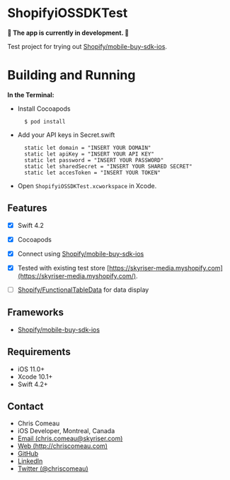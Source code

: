 # ShopifyiOSSDKTest

**🚨 The app is currently in development. 🚨**

Test project for trying out [Shopify/mobile-buy-sdk-ios](https://github.com/Shopify/mobile-buy-sdk-ios).


# Building and Running


**In the Terminal:**


* Install Cocoapods

        $ pod install
      
* Add your API keys in Secret.swift

        static let domain = "INSERT YOUR DOMAIN"
        static let apiKey = "INSERT YOUR API KEY"
        static let password = "INSERT YOUR PASSWORD"
        static let sharedSecret = "INSERT YOUR SHARED SECRET"
        static let accesToken = "INSERT YOUR TOKEN"


* Open `ShopifyiOSSDKTest.xcworkspace` in Xcode.


## Features

- [x] Swift 4.2
- [x] Cocoapods
- [x] Connect using [Shopify/mobile-buy-sdk-ios](https://github.com/Shopify/mobile-buy-sdk-ios) 
- [x] Tested with existing test store [https://skyriser-media.myshopify.com](https://skyriser-media.myshopify.com/).
- [ ] [Shopify/FunctionalTableData](https://github.com/Shopify/FunctionalTableData) for data display


## Frameworks

- [Shopify/mobile-buy-sdk-ios](https://github.com/Shopify/mobile-buy-sdk-ios)

 
## Requirements

- iOS 11.0+ 
- Xcode 10.1+
- Swift 4.2+




## Contact

* Chris Comeau
* iOS Developer, Montreal, Canada
* [Email (chris.comeau@skyriser.com)](mailto:chris.comeau@skyriser.com)
* [Web (http://chriscomeau.com)](http://chriscomeau.com)
* [GitHub](https://github.com/chriscomeau)
* [LinkedIn](https://www.linkedin.com/in/christiancomeau)
* [Twitter (@chriscomeau)](http://twitter.com/chriscomeau)
